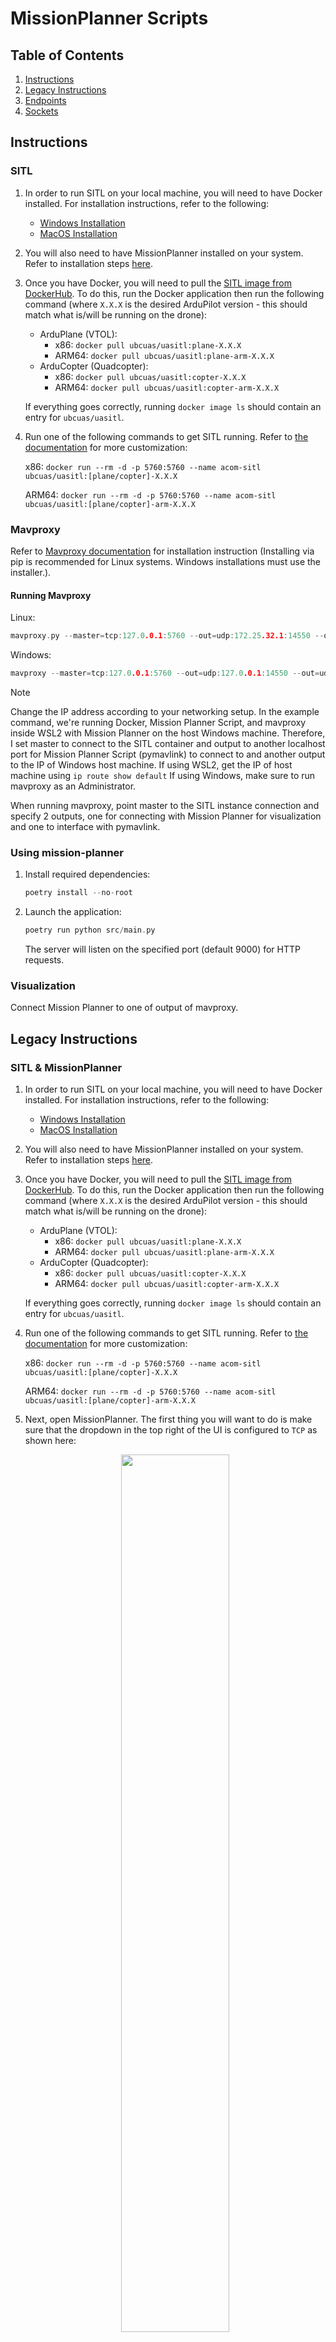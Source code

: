# MissionPlanner Scripts

## Table of Contents

1. [Instructions](#instructions)
2. [Legacy Instructions](#legacy-instructions)
3. [Endpoints](#endpoints)
4. [Sockets](#sockets)

## Instructions

### SITL

1. In order to run SITL on your local machine, you will need to have Docker installed. For installation instructions, refer to the
following:

    - [Windows Installation](https://docs.docker.com/desktop/install/windows-install/)
    - [MacOS Installation](https://docs.docker.com/desktop/install/mac-install/)

2. You will also need to have MissionPlanner installed on your system. Refer to installation steps [here](https://ardupilot.org/planner/docs/mission-planner-installation.html).

3. Once you have Docker, you will need to pull the [SITL image from DockerHub](https://hub.docker.com/r/ubcuas/uasitl/tags). To do this, run the Docker application then run the following command (where `X.X.X` is the desired ArduPilot version - this should match what is/will be running on the drone):

    - ArduPlane (VTOL):
        - x86: `docker pull ubcuas/uasitl:plane-X.X.X`
        - ARM64: `docker pull ubcuas/uasitl:plane-arm-X.X.X`
    - ArduCopter (Quadcopter):
        - x86: `docker pull ubcuas/uasitl:copter-X.X.X`
        - ARM64: `docker pull ubcuas/uasitl:copter-arm-X.X.X`

    If everything goes correctly, running `docker image ls` should contain an entry for `ubcuas/uasitl`.

4. Run one of the following commands to get SITL running. Refer to [the documentation](https://github.com/ubcuas/UASITL) for more customization:

    x86: `docker run --rm -d -p 5760:5760 --name acom-sitl ubcuas/uasitl:[plane/copter]-X.X.X`

    ARM64: `docker run --rm -d -p 5760:5760 --name acom-sitl ubcuas/uasitl:[plane/copter]-arm-X.X.X`

### Mavproxy

Refer to [Mavproxy documentation](https://ardupilot.org/mavproxy/docs/getting_started/download_and_installation.html#updating) for installation instruction (Installing via pip is recommended for Linux systems. Windows installations must use the installer.).

#### Running Mavproxy

Linux:

```c
mavproxy.py --master=tcp:127.0.0.1:5760 --out=udp:172.25.32.1:14550 --out=udp:127.0.0.1:14551
```

Windows:

```c
mavproxy --master=tcp:127.0.0.1:5760 --out=udp:127.0.0.1:14550 --out=udp:127.0.0.1:14551
```

> [!NOTE]
> Change the IP address according to your networking setup.
> In the example command, we're running Docker, Mission Planner Script, and mavproxy inside WSL2 with Mission Planner on the host Windows machine. Therefore, I set master to connect to the SITL container and output to another localhost port for Mission Planner Script (pymavlink) to connect to and another output to the IP of Windows host machine.
> If using WSL2, get the IP of host machine using `ip route show default`
> If using Windows, make sure to run mavproxy as an Administrator.

When running mavproxy, point master to the SITL instance connection and specify 2 outputs, one for connecting with Mission Planner for visualization and one to interface with pymavlink.

### Using mission-planner

1. Install required dependencies:

    ```c
    poetry install --no-root
    ```

2. Launch the application:

    ```c
    poetry run python src/main.py
    ```

    The server will listen on the specified port (default 9000) for HTTP requests.

### Visualization

Connect Mission Planner to one of output of mavproxy.

## Legacy Instructions

### SITL & MissionPlanner

1. In order to run SITL on your local machine, you will need to have Docker installed. For installation instructions, refer to the
following:

    - [Windows Installation](https://docs.docker.com/desktop/install/windows-install/)
    - [MacOS Installation](https://docs.docker.com/desktop/install/mac-install/)

2. You will also need to have MissionPlanner installed on your system. Refer to installation steps [here](https://ardupilot.org/planner/docs/mission-planner-installation.html).

3. Once you have Docker, you will need to pull the [SITL image from DockerHub](https://hub.docker.com/r/ubcuas/uasitl/tags). To do this, run the Docker application then run the following command (where `X.X.X` is the desired ArduPilot version - this should match what is/will be running on the drone):

    - ArduPlane (VTOL):
        - x86: `docker pull ubcuas/uasitl:plane-X.X.X`
        - ARM64: `docker pull ubcuas/uasitl:plane-arm-X.X.X`
    - ArduCopter (Quadcopter):
        - x86: `docker pull ubcuas/uasitl:copter-X.X.X`
        - ARM64: `docker pull ubcuas/uasitl:copter-arm-X.X.X`

    If everything goes correctly, running `docker image ls` should contain an entry for `ubcuas/uasitl`.

4. Run one of the following commands to get SITL running. Refer to [the documentation](https://github.com/ubcuas/UASITL) for more customization:

    x86: `docker run --rm -d -p 5760:5760 --name acom-sitl ubcuas/uasitl:[plane/copter]-X.X.X`

    ARM64: `docker run --rm -d -p 5760:5760 --name acom-sitl ubcuas/uasitl:[plane/copter]-arm-X.X.X`

5. Next, open MissionPlanner. The first thing you will want to do is make sure that the dropdown in the top right of the UI is configured to `TCP` as shown here:

    <p align="center">
        <img src="figures/tcpdropdown.png" width="60%">
    </p>

6. Press the `Connect` Button to the right of that pane. You will be prompted with two inputs: one for hostname, and another for the remote port you want to use. Enter the following for each:

    - Hostname: `localhost`
    - Remote Port: `5760`

7. If you have completed all of the above steps you should be ready to use SITL with MissionPlanner. If you see a drone show up on the map then you should be ready to go.

### Using mission-planner

> [!NOTE]
> MissionPlanner currently only works on Windows

1. Install required dependencies:

    ```c
    poetry install --no-root
    ```

2. Launch the application:

    On Windows (Powershell)

    ```c
    poetry run python .\src\main.py
    ```

    On MacOS

    ```c
    poetry run python src/main.py
    ```

    The server will listen on the specified port (default 9000) for HTTP requests, and will use port 4000 to communicate with MissionPlanner.

3. Start the client inside MissionPlanner:

    Navigate to the 'Scripts' tab and select `client.py` to run, the press 'Run Scripts' to start.

    <img src="figures/client_mps.png" width="60%">

### Using Tests

To run tests, you must have the Docker image running (uasitl:copter).
Then, enter the src directory and run the `pytest` command via Poetry:

```c
    cd src
```

```c
    poetry run pytest
```

### Command Line Arguments

| Argument | Description |
|-|-|
| `--dev` | If present, server is started in development mode rather than production. |
| `--port=9000` | Port on which to listen for HTTP requests. |
| `--status-host=localhost` | Hostname for the status socket to connect to. |
| `--status-port=1323` | Port for the status socket to connect to. |
| `--disable-status` | If present, disables the status socket. |

## Endpoints

See `api_spec.yml` or `postman_collection.json` for up-to-date information on endpoints.

## Sockets

The status WebSocket client connects to `localhost:1323` by default. The hostname and port can be changed via command-line arguments.

Every 100ms, it will emit the `drone_update` event with the following information:

```json
{
    "timestamp": 0,
    "latitude": 0.0,
    "longitude": 0.0,
    "altitude": 0.0,
    "vertical_velocity": 0.0,
    "velocity": 0.0,
    "heading": 0.0,
    "battery_voltage": 0.0
}
```

The timestamp is the number of milliseconds since the epoch.
